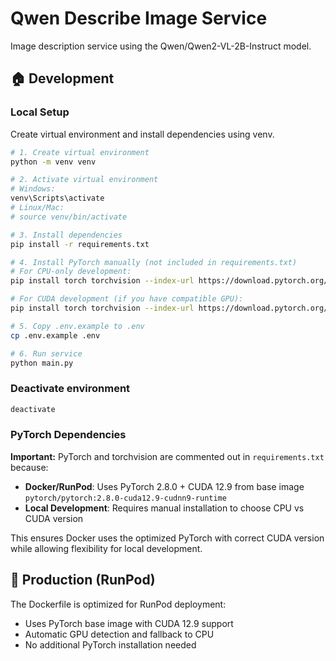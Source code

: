 # Qwen Describe Image Service

Image description service using the Qwen/Qwen2-VL-2B-Instruct model.

## 🏠 Development

### Local Setup
Create virtual environment and install dependencies using venv.

```bash
# 1. Create virtual environment
python -m venv venv

# 2. Activate virtual environment
# Windows:
venv\Scripts\activate
# Linux/Mac:
# source venv/bin/activate

# 3. Install dependencies
pip install -r requirements.txt

# 4. Install PyTorch manually (not included in requirements.txt)
# For CPU-only development:
pip install torch torchvision --index-url https://download.pytorch.org/whl/cpu

# For CUDA development (if you have compatible GPU):
pip install torch torchvision --index-url https://download.pytorch.org/whl/cu121

# 5. Copy .env.example to .env
cp .env.example .env

# 6. Run service
python main.py
```

### Deactivate environment
```bash
deactivate
```

### PyTorch Dependencies

**Important:** PyTorch and torchvision are commented out in `requirements.txt` because:

- **Docker/RunPod**: Uses PyTorch 2.8.0 + CUDA 12.9 from base image `pytorch/pytorch:2.8.0-cuda12.9-cudnn9-runtime`
- **Local Development**: Requires manual installation to choose CPU vs CUDA version

This ensures Docker uses the optimized PyTorch with correct CUDA version while allowing flexibility for local development.

## 🚀 Production (RunPod)

The Dockerfile is optimized for RunPod deployment:
- Uses PyTorch base image with CUDA 12.9 support
- Automatic GPU detection and fallback to CPU
- No additional PyTorch installation needed